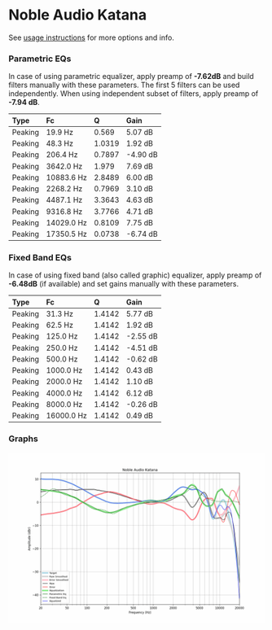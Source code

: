 # Noble Audio Katana
See [usage instructions](https://github.com/jaakkopasanen/AutoEq#usage) for more options and info.

### Parametric EQs
In case of using parametric equalizer, apply preamp of **-7.62dB** and build filters manually
with these parameters. The first 5 filters can be used independently.
When using independent subset of filters, apply preamp of **-7.94 dB**.

| Type    | Fc         |      Q | Gain     |
|:--------|:-----------|:-------|:---------|
| Peaking | 19.9 Hz    | 0.569  | 5.07 dB  |
| Peaking | 48.3 Hz    | 1.0319 | 1.92 dB  |
| Peaking | 206.4 Hz   | 0.7897 | -4.90 dB |
| Peaking | 3642.0 Hz  | 1.979  | 7.69 dB  |
| Peaking | 10883.6 Hz | 2.8489 | 6.00 dB  |
| Peaking | 2268.2 Hz  | 0.7969 | 3.10 dB  |
| Peaking | 4487.1 Hz  | 3.3643 | 4.63 dB  |
| Peaking | 9316.8 Hz  | 3.7766 | 4.71 dB  |
| Peaking | 14029.0 Hz | 0.8109 | 7.75 dB  |
| Peaking | 17350.5 Hz | 0.0738 | -6.74 dB |

### Fixed Band EQs
In case of using fixed band (also called graphic) equalizer, apply preamp of **-6.48dB**
(if available) and set gains manually with these parameters.

| Type    | Fc         |      Q | Gain     |
|:--------|:-----------|:-------|:---------|
| Peaking | 31.3 Hz    | 1.4142 | 5.77 dB  |
| Peaking | 62.5 Hz    | 1.4142 | 1.92 dB  |
| Peaking | 125.0 Hz   | 1.4142 | -2.55 dB |
| Peaking | 250.0 Hz   | 1.4142 | -4.51 dB |
| Peaking | 500.0 Hz   | 1.4142 | -0.62 dB |
| Peaking | 1000.0 Hz  | 1.4142 | 0.43 dB  |
| Peaking | 2000.0 Hz  | 1.4142 | 1.10 dB  |
| Peaking | 4000.0 Hz  | 1.4142 | 6.12 dB  |
| Peaking | 8000.0 Hz  | 1.4142 | -0.26 dB |
| Peaking | 16000.0 Hz | 1.4142 | 0.49 dB  |

### Graphs
![](./Noble%20Audio%20Katana.png)